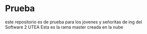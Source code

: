 # Prueba
este repositorio es de prueba para los jovenes y señoritas de ing del Software 2 UTEA
Esta es la rama master creada en la nube

